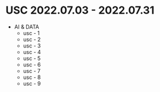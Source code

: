 # USC 2022.07.03 - 2022.07.31

* AI & DATA
  * usc - 1 
  * usc - 2
  * usc - 3 
  * usc - 4 
  * usc - 5
  * usc - 6
  * usc - 7
  * usc - 8
  * usc - 9
  
